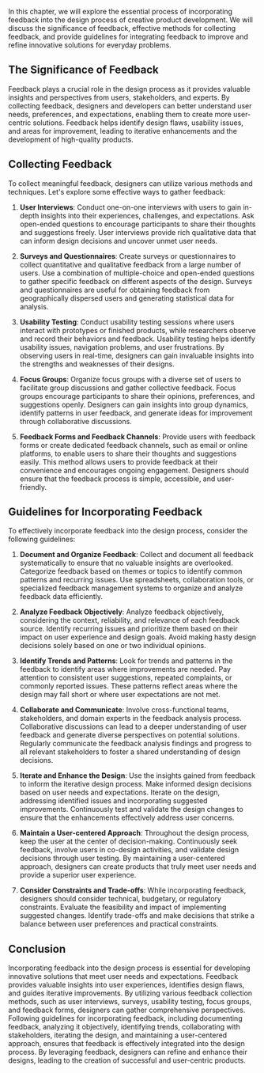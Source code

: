 
In this chapter, we will explore the essential process of incorporating feedback into the design process of creative product development. We will discuss the significance of feedback, effective methods for collecting feedback, and provide guidelines for integrating feedback to improve and refine innovative solutions for everyday problems.

## The Significance of Feedback

Feedback plays a crucial role in the design process as it provides valuable insights and perspectives from users, stakeholders, and experts. By collecting feedback, designers and developers can better understand user needs, preferences, and expectations, enabling them to create more user-centric solutions. Feedback helps identify design flaws, usability issues, and areas for improvement, leading to iterative enhancements and the development of high-quality products.

## Collecting Feedback

To collect meaningful feedback, designers can utilize various methods and techniques. Let's explore some effective ways to gather feedback:

1. **User Interviews**: Conduct one-on-one interviews with users to gain in-depth insights into their experiences, challenges, and expectations. Ask open-ended questions to encourage participants to share their thoughts and suggestions freely. User interviews provide rich qualitative data that can inform design decisions and uncover unmet user needs.
    
2. **Surveys and Questionnaires**: Create surveys or questionnaires to collect quantitative and qualitative feedback from a large number of users. Use a combination of multiple-choice and open-ended questions to gather specific feedback on different aspects of the design. Surveys and questionnaires are useful for obtaining feedback from geographically dispersed users and generating statistical data for analysis.
    
3. **Usability Testing**: Conduct usability testing sessions where users interact with prototypes or finished products, while researchers observe and record their behaviors and feedback. Usability testing helps identify usability issues, navigation problems, and user frustrations. By observing users in real-time, designers can gain invaluable insights into the strengths and weaknesses of their designs.
    
4. **Focus Groups**: Organize focus groups with a diverse set of users to facilitate group discussions and gather collective feedback. Focus groups encourage participants to share their opinions, preferences, and suggestions openly. Designers can gain insights into group dynamics, identify patterns in user feedback, and generate ideas for improvement through collaborative discussions.
    
5. **Feedback Forms and Feedback Channels**: Provide users with feedback forms or create dedicated feedback channels, such as email or online platforms, to enable users to share their thoughts and suggestions easily. This method allows users to provide feedback at their convenience and encourages ongoing engagement. Designers should ensure that the feedback process is simple, accessible, and user-friendly.
    

## Guidelines for Incorporating Feedback

To effectively incorporate feedback into the design process, consider the following guidelines:

1. **Document and Organize Feedback**: Collect and document all feedback systematically to ensure that no valuable insights are overlooked. Categorize feedback based on themes or topics to identify common patterns and recurring issues. Use spreadsheets, collaboration tools, or specialized feedback management systems to organize and analyze feedback data efficiently.
    
2. **Analyze Feedback Objectively**: Analyze feedback objectively, considering the context, reliability, and relevance of each feedback source. Identify recurring issues and prioritize them based on their impact on user experience and design goals. Avoid making hasty design decisions solely based on one or two individual opinions.
    
3. **Identify Trends and Patterns**: Look for trends and patterns in the feedback to identify areas where improvements are needed. Pay attention to consistent user suggestions, repeated complaints, or commonly reported issues. These patterns reflect areas where the design may fall short or where user expectations are not met.
    
4. **Collaborate and Communicate**: Involve cross-functional teams, stakeholders, and domain experts in the feedback analysis process. Collaborative discussions can lead to a deeper understanding of user feedback and generate diverse perspectives on potential solutions. Regularly communicate the feedback analysis findings and progress to all relevant stakeholders to foster a shared understanding of design decisions.
    
5. **Iterate and Enhance the Design**: Use the insights gained from feedback to inform the iterative design process. Make informed design decisions based on user needs and expectations. Iterate on the design, addressing identified issues and incorporating suggested improvements. Continuously test and validate the design changes to ensure that the enhancements effectively address user concerns.
    
6. **Maintain a User-centered Approach**: Throughout the design process, keep the user at the center of decision-making. Continuously seek feedback, involve users in co-design activities, and validate design decisions through user testing. By maintaining a user-centered approach, designers can create products that truly meet user needs and provide a superior user experience.
    
7. **Consider Constraints and Trade-offs**: While incorporating feedback, designers should consider technical, budgetary, or regulatory constraints. Evaluate the feasibility and impact of implementing suggested changes. Identify trade-offs and make decisions that strike a balance between user preferences and practical constraints.
    

## Conclusion

Incorporating feedback into the design process is essential for developing innovative solutions that meet user needs and expectations. Feedback provides valuable insights into user experiences, identifies design flaws, and guides iterative improvements. By utilizing various feedback collection methods, such as user interviews, surveys, usability testing, focus groups, and feedback forms, designers can gather comprehensive perspectives. Following guidelines for incorporating feedback, including documenting feedback, analyzing it objectively, identifying trends, collaborating with stakeholders, iterating the design, and maintaining a user-centered approach, ensures that feedback is effectively integrated into the design process. By leveraging feedback, designers can refine and enhance their designs, leading to the creation of successful and user-centric products.
